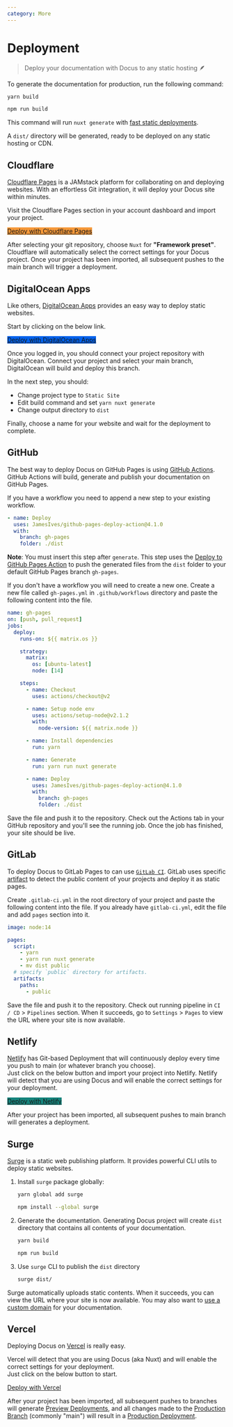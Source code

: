 ```yaml
---
category: More
---
```


# Deployment

> Deploy your documentation with Docus to any static hosting 🪶

To generate the documentation for production, run the following command:

<d-code-group>
  <d-code-block label="Yarn" active>

```bash
yarn build
```

</d-code-block>
<d-code-block label="NPM">

```bash
npm run build
```

</d-code-block>
</d-code-group>

This command will run `nuxt generate` with [fast static deployments](https://nuxtjs.org/blog/nuxt-static-improvements#faster-static-deployments).

A `dist/` directory will be generated, ready to be deployed on any static hosting or CDN.

## Cloudflare

[Cloudflare Pages](https://pages.cloudflare.com) is a JAMstack platform for collaborating on and deploying websites. With an effortless Git integration, it will deploy your Docus site within minutes.

Visit the Cloudflare Pages section in your account dashboard and import your project.

<a href="https://dash.cloudflare.com/?to=/:account/pages" target="_blank" rel="nofollow noopener" class="inline-flex items-center px-3 py-2 my-2 font-medium text-white rounded" style="background-color: #f69839">Deploy with Cloudflare Pages <icon-external-link class="w-4 h-4 ml-2"/></a>

After selecting your git repository, choose `Nuxt` for **"Framework preset"**. Cloudflare will automatically select the correct settings for your Docus project. Once your project has been imported, all subsequent pushes to the main branch will trigger a deployment.

## DigitalOcean Apps

Like others, [DigitalOcean Apps](https://www.digitalocean.com/products/app-platform/) provides an easy way to deploy static websites.

Start by clicking on the below link.

<a href="https://cloud.digitalocean.com/apps/new" target="_blank" rel="noopener nofollow" class="inline-flex items-center px-3 py-2 my-2 font-medium text-white rounded" style="background-color: #0061eb">Deploy with DigitalOcean Apps <icon-external-link class="w-4 h-4 ml-2"/></a>

Once you logged in, you should connect your project repository with DigitalOcean. Connect your project and select your main branch, DigitalOcean will build and deploy this branch.

In the next step, you should:

- Change project type to `Static Site`
- Edit build command and set `yarn nuxt generate`
- Change output directory to `dist`

Finally, choose a name for your website and wait for the deployment to complete.


## GitHub

The best way to deploy Docus on GitHub Pages is using [GitHub Actions](https://github.com/features/actions). GitHub Actions will build, generate and publish your documentation on GitHub Pages.

If you have a workflow you need to append a new step to your existing workflow.  

```yaml
- name: Deploy
  uses: JamesIves/github-pages-deploy-action@4.1.0
  with:
    branch: gh-pages
    folder: ./dist
```

**Note**: You must insert this step after `generate`. This step uses the [Deploy to GitHub Pages Action](https://github.com/marketplace/actions/deploy-to-github-pages) to push the generated files from the `dist` folder to your default GitHub Pages branch `gh-pages`.

If you don't have a workflow you will need to create a new one. Create a new file called `gh-pages.yml` in `.github/workflows` directory and paste the following content into the file.

```yaml [.github/workflows/gh-pages.yml]
name: gh-pages
on: [push, pull_request]
jobs:
  deploy:
    runs-on: ${{ matrix.os }}

    strategy:
      matrix:
        os: [ubuntu-latest]
        node: [14]

    steps:
      - name: Checkout
        uses: actions/checkout@v2

      - name: Setup node env
        uses: actions/setup-node@v2.1.2
        with:
          node-version: ${{ matrix.node }}

      - name: Install dependencies
        run: yarn

      - name: Generate
        run: yarn run nuxt generate

      - name: Deploy
        uses: JamesIves/github-pages-deploy-action@4.1.0
        with:
          branch: gh-pages
          folder: ./dist
```

Save the file and push it to the repository. Check out the Actions tab in your GitHub repository and you'll see the running job. Once the job has finished, your site should be live.

## GitLab

To deploy Docus to GitLab Pages to can use [`GitLab CI`](https://about.gitlab.com/stages-devops-lifecycle/continuous-integration/). GitLab uses specific [artifact](https://docs.gitlab.com/ee/ci/pipelines/job_artifacts.html) to detect the public content of your projects and deploy it as static pages.

Create `.gitlab-ci.yml` in the root directory of your project and paste the following content into the file. If you already have `gitlab-ci.yml`, edit the file and add `pages` section into it.

```yaml [.gitlab-ci.yml]
image: node:14

pages:
  script:
    - yarn
    - yarn run nuxt generate
    - mv dist public
  # specify `public` directory for artifacts.
  artifacts:
    paths:
      - public
```

Save the file and push it to the repository. Check out running pipeline in `CI / CD` > `Pipelines` section. When it succeeds, go to `Settings` > `Pages` to view the URL where your site is now available.


## Netlify

[Netlify](https://www.netlify.com) has Git-based Deployment that will continuously deploy every time you push to main (or whatever branch you choose).   
Just click on the below button and import your project into Netlify. Netlify will detect that you are using Docus and will enable the correct settings for your deployment.

<a href="https://app.netlify.com/start" target="_blank" rel="nofollow noopener" class="inline-flex items-center px-3 py-2 my-2 font-medium text-white rounded" style="background-color: #15847C">Deploy with Netlify <icon-external-link class="w-4 h-4 ml-2"/></a>

After your project has been imported, all subsequent pushes to main branch will generates a deployment.


## Surge

[Surge](https://surge.sh) is a static web publishing platform. It provides powerful CLI utils to deploy static websites.

1. Install `surge` package globally:

    <d-code-group>
    <d-code-block label="Yarn" active>

    ```bash
    yarn global add surge
    ```

    </d-code-block>
    <d-code-block label="NPM">

    ```bash
    npm install --global surge
    ```

    </d-code-block>
    </d-code-group>

2. Generate the documentation. Generating Docus project will create `dist` directory that contains all contents of your documentation.

    <d-code-group>
      <d-code-block label="Yarn" active>

    ```bash
    yarn build
    ```

    </d-code-block>
    <d-code-block label="NPM">

    ```bash
    npm run build
    ```

    </d-code-block>
    </d-code-group>

3. Use `surge` CLI to publish the `dist` directory

    ```bash
    surge dist/
    ```

Surge automatically uploads static contents. When it succeeds, you can view the URL where your site is now available.
You may also want to [use a custom domain](https://surge.sh/help/adding-a-custom-domain) for your documentation.

## Vercel

Deploying Docus on [Vercel](https://vercel.com) is really easy.

Vercel will detect that you are using Docus (aka Nuxt) and will enable the correct settings for your deployment.   
Just click on the below button to start.

<a href="https://vercel.com/new" target="_blank" rel="noopener nofollow" class="inline-flex items-center px-3 py-2 my-2 font-medium text-white bg-black rounded">Deploy with Vercel <icon-external-link class="w-4 h-4 ml-2"/></a>

After your project has been imported, all subsequent pushes to branches will generate [Preview Deployments](https://vercel.com/docs/platform/deployments#preview), and all changes made to the [Production Branch](https://vercel.com/docs/git#production-branch) (commonly "main") will result in a [Production Deployment](https://vercel.com/docs/platform/deployments#production).
